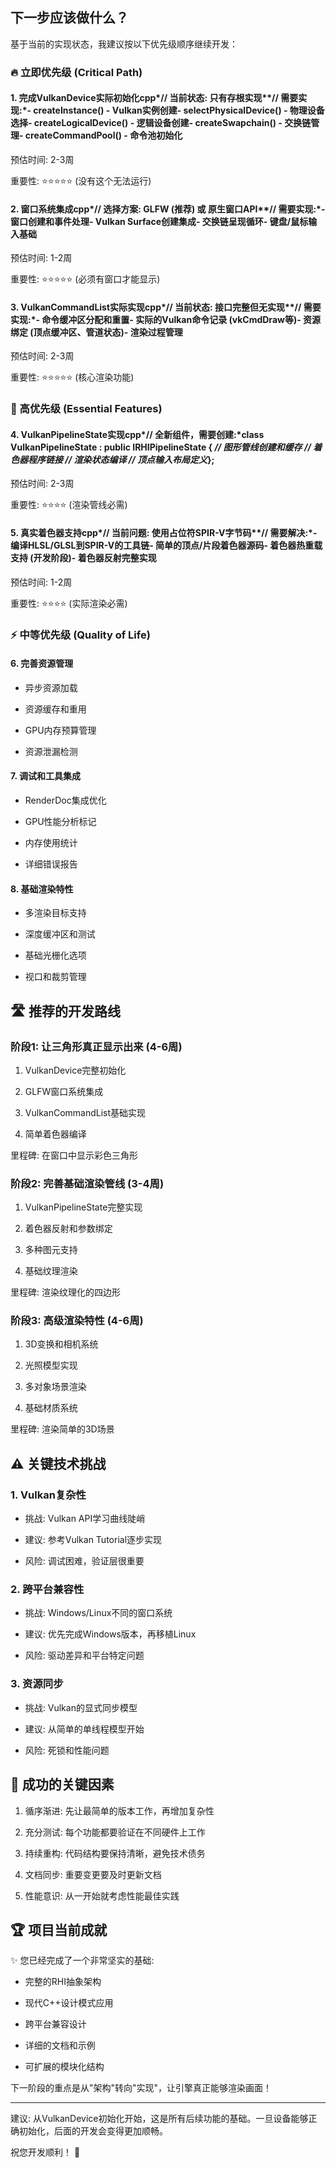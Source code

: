 ##  下一步应该做什么？

基于当前的实现状态，我建议按以下优先级顺序继续开发：

### 🔥 立即优先级 (Critical Path)

#### 1. 完成VulkanDevice实际初始化cpp*// 当前状态: 只有存根实现**// 需要实现:*- createInstance() - Vulkan实例创建- selectPhysicalDevice() - 物理设备选择- createLogicalDevice() - 逻辑设备创建- createSwapchain() - 交换链管理- createCommandPool() - 命令池初始化

预估时间: 2-3周

重要性: ⭐⭐⭐⭐⭐ (没有这个无法运行)

#### 2. 窗口系统集成cpp*// 选择方案: GLFW (推荐) 或 原生窗口API**// 需要实现:*- 窗口创建和事件处理- Vulkan Surface创建集成- 交换链呈现循环- 键盘/鼠标输入基础 

预估时间: 1-2周

重要性: ⭐⭐⭐⭐⭐ (必须有窗口才能显示)

#### 3. VulkanCommandList实际实现cpp*// 当前状态: 接口完整但无实现**// 需要实现:*- 命令缓冲区分配和重置- 实际的Vulkan命令记录 (vkCmdDraw等)- 资源绑定 (顶点缓冲区、管道状态)- 渲染过程管理

预估时间: 2-3周

重要性: ⭐⭐⭐⭐⭐ (核心渲染功能)

### 🎯 高优先级 (Essential Features)

#### 4. VulkanPipelineState实现cpp*// 全新组件，需要创建:*class VulkanPipelineState : public IRHIPipelineState {  *// 图形管线创建和缓存*  *// 着色器程序链接*  *// 渲染状态编译*  *// 顶点输入布局定义*}; 

预估时间: 2-3周

重要性: ⭐⭐⭐⭐ (渲染管线必需)

#### 5. 真实着色器支持cpp*// 当前问题: 使用占位符SPIR-V字节码**// 需要解决:*- 编译HLSL/GLSL到SPIR-V的工具链- 简单的顶点/片段着色器源码- 着色器热重载支持 (开发阶段)- 着色器反射完整实现

预估时间: 1-2周

重要性: ⭐⭐⭐⭐ (实际渲染必需)

### ⚡ 中等优先级 (Quality of Life)

#### 6. 完善资源管理

- 异步资源加载

- 资源缓存和重用

- GPU内存预算管理

- 资源泄漏检测

#### 7. 调试和工具集成

- RenderDoc集成优化

- GPU性能分析标记

- 内存使用统计

- 详细错误报告

#### 8. 基础渲染特性

- 多渲染目标支持

- 深度缓冲区和测试
- 基础光栅化选项

- 视口和裁剪管理

## 🛣 推荐的开发路线

### 阶段1: 让三角形真正显示出来 (4-6周)

1. VulkanDevice完整初始化

1. GLFW窗口系统集成

1. VulkanCommandList基础实现

1. 简单着色器编译

里程碑: 在窗口中显示彩色三角形

### 阶段2: 完善基础渲染管线 (3-4周)

1. VulkanPipelineState完整实现

1. 着色器反射和参数绑定

1. 多种图元支持

1. 基础纹理渲染

里程碑: 渲染纹理化的四边形

### 阶段3: 高级渲染特性 (4-6周)

1. 3D变换和相机系统

1. 光照模型实现

1. 多对象场景渲染

1. 基础材质系统

里程碑: 渲染简单的3D场景

## ⚠️ 关键技术挑战

### 1. Vulkan复杂性

- 挑战: Vulkan API学习曲线陡峭

- 建议: 参考Vulkan Tutorial逐步实现

- 风险: 调试困难，验证层很重要

### 2. 跨平台兼容性

- 挑战: Windows/Linux不同的窗口系统

- 建议: 优先完成Windows版本，再移植Linux

- 风险: 驱动差异和平台特定问题

### 3. 资源同步

- 挑战: Vulkan的显式同步模型

- 建议: 从简单的单线程模型开始

- 风险: 死锁和性能问题

## 🎯 成功的关键因素

1. 循序渐进: 先让最简单的版本工作，再增加复杂性

1. 充分测试: 每个功能都要验证在不同硬件上工作

1. 持续重构: 代码结构要保持清晰，避免技术债务

1. 文档同步: 重要变更要及时更新文档

1. 性能意识: 从一开始就考虑性能最佳实践

## 🏆 项目当前成就

✨ 您已经完成了一个非常坚实的基础:

- 完整的RHI抽象架构

- 现代C++设计模式应用

- 跨平台兼容设计

- 详细的文档和示例

- 可扩展的模块化结构

下一阶段的重点是从"架构"转向"实现"，让引擎真正能够渲染画面！

------

建议: 从VulkanDevice初始化开始，这是所有后续功能的基础。一旦设备能够正确初始化，后面的开发会变得更加顺畅。

祝您开发顺利！ 🚀